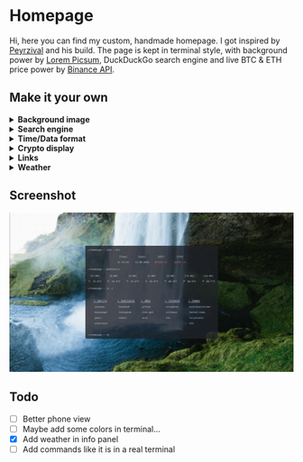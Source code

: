 # Homepage

Hi, here you can find my custom, handmade homepage. I got inspired by [Peyrzival](https://github.com/Peyrzival) and his build. The page is kept in terminal style, with background power by [Lorem Picsum](https://picsum.photos/), DuckDuckGo search engine and live BTC & ETH price power by [Binance API](https://www.binance.com/en/binance-api).

## Make it your own

<details>
<summary><strong>Background image</strong></summary>

In order to change background image (set it static or change API) edit line 42 in `/script/index.js`.

```js
body.style.backgroundImage = `url(YOUR_IMAGE_URL)`;
```

</details>

<details>
<summary><strong>Search engine</strong></summary>

DuckDuckGo is my favorite, but if you want to set, lest say Google, edit line 48 in `/script/index.js`.

```js
    window.open(`YOUR_SEARCH_ENGINE_URL${searchValue.value}`, "_self")
```

</details>

<details>
<summary><strong>Time/Data format</strong></summary>

To change the format, edit line 35/39 in `/script/index.js`. Swap `'pl-PL'` into something else, for example `'us-US'`.
</details>

<details>
<summary><strong>Crypto display</strong></summary>

<div align="center" style="color: #e06c75">

**!!! READ API [DOCUMENTATION](https://binance-docs.github.io/apidocs/spot/en/#websocket-market-streams) FIRST !!!**
</div>

Everything about binance web socket api you can find [here](https://binance-docs.github.io/apidocs/spot/en/#websocket-market-streams). In order to change anything check lines 7-17 or 19-29 in `/script/index.js`. Focus mainly:

```js
let ws = new WebSocket("wss://stream.binance.com:9443/ws/btcusdt@kline_5m");
```

```js
let price = parseFloat(stockObject.k.h).toFixed(2);
```

In those lines you can swap `'btcusdc'` to pair you like, `'@kline_5m'` to some others interval or type. If you change the type, you will probably have to change also `stockObject.XXX` to something else.

</details>

<details>
<summary><strong>Links</strong></summary>

To change bookmarks section go to `script/config.js`. This file hold the list of all bookmarks. Follow the pattern and add your own.

```json
{
        "title": "daily",
        "href": {
            "youtube": "https://www.youtube.com/",
            "facebook": "https://www.facebook.com/",
            "gmail": "https://mail.google.com/",
            "instagram": "https://www.instagram.com/"
        }
}
```

</details>

<details>
<summary><strong>Weather</strong></summary>

Weather data are based of [Open Meteo API](https://open-meteo.com/). To change location on your own swap values of latitude, longitude. They are located in `script/weather.js` in lines 3 and 4.

```js
    const latitude = 54.52;
    const longitude = 18.53; 
```

</details>

## Screenshot

![image](./screenshots/screenshot.jpg)

## Todo

- [ ] Better phone view
- [ ] Maybe add some colors in terminal...
- [X] Add weather in info panel
- [ ] Add commands like it is in a real terminal
